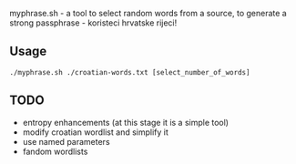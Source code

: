 myphrase.sh - a tool to select random words from a source, to generate a strong passphrase - koristeci hrvatske rijeci!

## Usage
```
./myphrase.sh ./croatian-words.txt [select_number_of_words]
```

## TODO 
- entropy enhancements (at this stage it is a simple tool)
- modify croatian wordlist and simplify it
- use named parameters
- fandom wordlists
